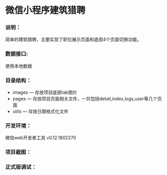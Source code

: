 # 微信小程序建筑猎聘


### 说明：

简单的建筑猎聘，主要实现了职位展示页面和底部4个页面切换功能。

### 数据接口:

使用本地数据

### 目录结构：

- images — 存放项目底部tab图片
- pages — 存放项目页面相关文件，一共包括detail,index,logs,user等几个页面
- utils — 存放日期格式化文件

### 开发环境：

微信web开发者工具 v0.12.1802270

### 项目截图：

### 正式版调试：

